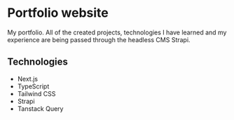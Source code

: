 # Portfolio website

My portfolio. All of the created projects, technologies I have learned and my experience are being passed through the headless CMS Strapi.

## Technologies

-  Next.js
-  TypeScript
-  Tailwind CSS
-  Strapi
-  Tanstack Query
